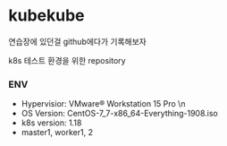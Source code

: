 # kubekube
연습장에 있던걸 github에다가 기록해보자

k8s 테스트 환경을 위한 repository


### ENV

* Hypervisior: VMware® Workstation 15 Pro \n
* OS Version: CentOS-7_7-x86_64-Everything-1908.iso
* k8s version: 1.18
* master1, worker1, 2 
